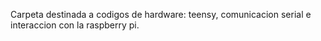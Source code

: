 Carpeta destinada a codigos de hardware: teensy, comunicacion serial e interaccion con la raspberry pi.